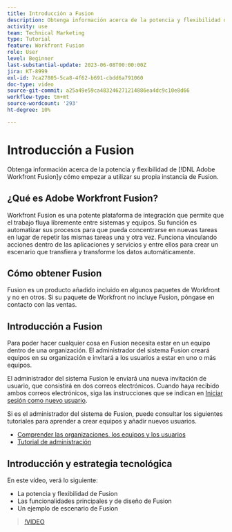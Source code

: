 ```yaml
---
title: Introducción a Fusion
description: Obtenga información acerca de la potencia y flexibilidad de [!DNL Adobe Workfront Fusion]y cómo empezar a utilizar su propia instancia de Fusion.
activity: use
team: Technical Marketing
type: Tutorial
feature: Workfront Fusion
role: User
level: Beginner
last-substantial-update: 2023-06-08T00:00:00Z
jira: KT-8999
exl-id: 7ca27805-5ca8-4f62-b691-cbdd6a791060
doc-type: video
source-git-commit: a25a49e59ca483246271214886ea4dc9c10e8d66
workflow-type: tm+mt
source-wordcount: '293'
ht-degree: 10%

---
```


# Introducción a Fusion

Obtenga información acerca de la potencia y flexibilidad de [!DNL Adobe Workfront Fusion]y cómo empezar a utilizar su propia instancia de Fusion.

## ¿Qué es Adobe Workfront Fusion?

Workfront Fusion es una potente plataforma de integración que permite que el trabajo fluya libremente entre sistemas y equipos. Su función es automatizar sus procesos para que pueda concentrarse en nuevas tareas en lugar de repetir las mismas tareas una y otra vez. Funciona vinculando acciones dentro de las aplicaciones y servicios y entre ellos para crear un escenario que transfiera y transforme los datos automáticamente.

## Cómo obtener Fusion

Fusion es un producto añadido incluido en algunos paquetes de Workfront y no en otros. Si su paquete de Workfront no incluye Fusion, póngase en contacto con las ventas.

## Introducción a Fusion

Para poder hacer cualquier cosa en Fusion necesita estar en un equipo dentro de una organización. El administrador del sistema Fusion creará equipos en su organización e invitará a los usuarios a estar en uno o más equipos.

El administrador del sistema Fusion le enviará una nueva invitación de usuario, que consistirá en dos correos electrónicos. Cuando haya recibido ambos correos electrónicos, siga las instrucciones que se indican en [Iniciar sesión como nuevo usuario](https://experienceleague.adobe.com/docs/workfront-learn/tutorials-workfront/fusion/welcome-to-workfront-fusion/log-in-as-a-new-user.html?lang=en).

Si es el administrador del sistema de Fusion, puede consultar los siguientes tutoriales para aprender a crear equipos y añadir nuevos usuarios.

* [Comprender las organizaciones, los equipos y los usuarios](https://experienceleague.adobe.com/docs/workfront-learn/tutorials-workfront/fusion/workfront-fusion-administration/understand-organizations-teams-and-users.html?lang=en)
* [Tutorial de administración](https://experienceleague.adobe.com/docs/workfront-learn/tutorials-workfront/fusion/workfront-fusion-administration/administration-walkthrough.html?lang=en)

## Introducción y estrategia tecnológica

En este vídeo, verá lo siguiente:

* La potencia y flexibilidad de Fusion
* Las funcionalidades principales y de diseño de Fusion
* Un ejemplo de escenario de Fusion

>[!VIDEO](https://video.tv.adobe.com/v/335259/?quality=12&learn=on)
